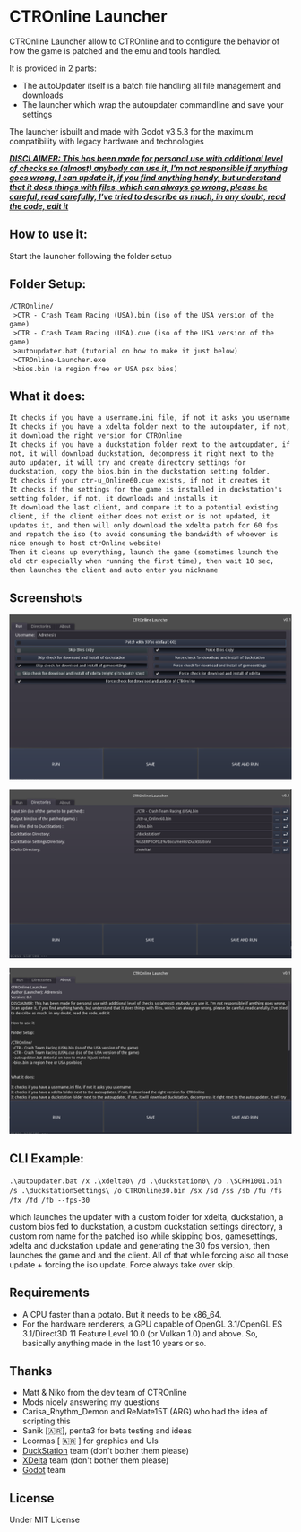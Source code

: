 # CTROnline Launcher

CTROnline Launcher allow to CTROnline and to configure the behavior of how the game is patched and the emu and tools handled.

It is provided in 2 parts:
- The autoUpdater itself is a batch file handling all file management and downloads
- The launcher which wrap the autoupdater commandline and save your settings

The launcher isbuilt and made with Godot v3.5.3 for the maximum compatibility with legacy hardware and technologies 

<ins>___DISCLAIMER: This has been made for personal use with additional level of checks so (almost) anybody can use it, I'm not responsible if anything goes wrong, I can update it, if you find anything handy, but understand that it does things with files, which can always go wrong, please be careful, read carefully, I've tried to describe as much, in any doubt, read the code, edit it___</ins>

## How to use it:

Start the launcher following the folder setup

## Folder Setup:

```
/CTROnline/
 >CTR - Crash Team Racing (USA).bin (iso of the USA version of the game)
 >CTR - Crash Team Racing (USA).cue (iso of the USA version of the game)
 >autoupdater.bat (tutorial on how to make it just below)
 >CTROnline-Launcher.exe
 >bios.bin (a region free or USA psx bios)
```

## What it does:

```
It checks if you have a username.ini file, if not it asks you username
It checks if you have a xdelta folder next to the autoupdater, if not, it download the right version for CTROnline
It checks if you have a duckstation folder next to the autoupdater, if not, it will download duckstation, decompress it right next to the auto updater, it will try and create directory settings for duckstation, copy the bios.bin in the duckstation setting folder.
It checks if your ctr-u_Online60.cue exists, if not it creates it
It checks if the settings for the game is installed in duckstation's setting folder, if not, it downloads and installs it
It download the last client, and compare it to a potential existing client, if the client either does not exist or is not updated, it updates it, and then will only download the xdelta patch for 60 fps and repatch the iso (to avoid consuming the bandwidth of whoever is nice enough to host ctrOnline website)
Then it cleans up everything, launch the game (sometimes launch the old ctr especially when running the first time), then wait 10 sec, then launches the client and auto enter you nickname
```

## Screenshots

![screenshot of the gui](https://github.com/Adrenesis/CTROnline-Launcher/blob/main/screenshots/CTROnline-v0_1_0.PNG?raw=true)

![screenshot of the gui](https://github.com/Adrenesis/CTROnline-Launcher/blob/main/screenshots/CTROnline-v0_1_1.PNG?raw=true)

![screenshot of the gui](https://github.com/Adrenesis/CTROnline-Launcher/blob/main/screenshots/CTROnline-v0_1_2.PNG?raw=true)

## CLI Example:

`.\autoupdater.bat /x .\xdelta0\ /d .\duckstation0\ /b .\SCPH1001.bin /s .\duckstationSettings\ /o CTROnline30.bin /sx /sd /ss /sb /fu /fs /fx /fd /fb --fps-30`

which launches the updater with a custom folder for xdelta, duckstation, a custom bios fed to duckstation, a custom duckstation settings directory, a custom rom name for the patched iso while skipping bios, gamesettings, xdelta and duckstation update and generating the 30 fps version, then launches the game and and the client. All of that while forcing also all those update + forcing the iso update. Force always take over skip.

## Requirements

- A CPU faster than a potato. But it needs to be x86_64.
- For the hardware renderers, a GPU capable of OpenGL 3.1/OpenGL ES 3.1/Direct3D 11 Feature Level 10.0 (or Vulkan 1.0) and above. So, basically anything made in the last 10 years or so.

## Thanks

- Matt & Niko from the dev team of CTROnline
- Mods nicely answering my questions
- Carisa_Rhythm_Demon and ReMate15T (ARG) who had the idea of scripting this
- Sanik [🇦🇷], penta3 for beta testing and ideas
- Leormas [ 🇦🇷 ] for graphics and UIs
- [DuckStation](https://github.com/stenzek/duckstation) team (don't bother them please)
- [XDelta](https://github.com/jmacd/xdelta-gpl) team (don't bother them please)
- [Godot](https://github.com/godotengine/godot) team

## License

Under MIT License